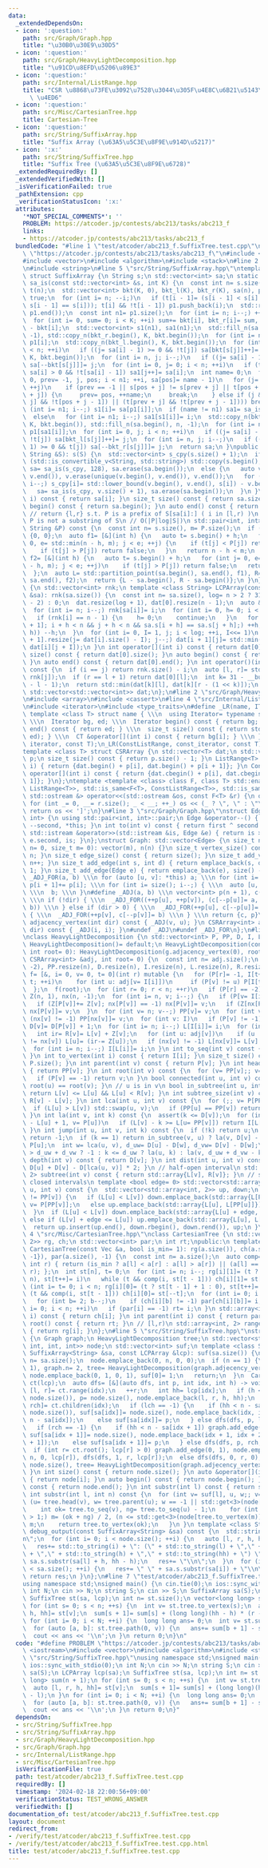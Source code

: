 ```yaml
---
data:
  _extendedDependsOn:
  - icon: ':question:'
    path: src/Graph/Graph.hpp
    title: "\u30B0\u30E9\u30D5"
  - icon: ':question:'
    path: src/Graph/HeavyLightDecomposition.hpp
    title: "\u91CD\u8EFD\u5206\u89E3"
  - icon: ':question:'
    path: src/Internal/ListRange.hpp
    title: "CSR \u8868\u73FE\u3092\u7528\u3044\u305F\u4E8C\u6B21\u5143\u914D\u5217\
      \ \u4ED6"
  - icon: ':question:'
    path: src/Misc/CartesianTree.hpp
    title: Cartesian-Tree
  - icon: ':question:'
    path: src/String/SuffixArray.hpp
    title: "Suffix Array (\u63A5\u5C3E\u8F9E\u914D\u5217)"
  - icon: ':x:'
    path: src/String/SuffixTree.hpp
    title: "Suffix Tree (\u63A5\u5C3E\u8F9E\u6728)"
  _extendedRequiredBy: []
  _extendedVerifiedWith: []
  _isVerificationFailed: true
  _pathExtension: cpp
  _verificationStatusIcon: ':x:'
  attributes:
    '*NOT_SPECIAL_COMMENTS*': ''
    PROBLEM: https://atcoder.jp/contests/abc213/tasks/abc213_f
    links:
    - https://atcoder.jp/contests/abc213/tasks/abc213_f
  bundledCode: "#line 1 \"test/atcoder/abc213_f.SuffixTree.test.cpp\"\n#define PROBLEM\
    \ \"https://atcoder.jp/contests/abc213/tasks/abc213_f\"\n#include <iostream>\n\
    #include <vector>\n#include <algorithm>\n#include <stack>\n#line 2 \"src/String/SuffixArray.hpp\"\
    \n#include <string>\n#line 5 \"src/String/SuffixArray.hpp\"\ntemplate <class String>\
    \ struct SuffixArray {\n String s;\n std::vector<int> sa;\n static inline std::vector<int>\
    \ sa_is(const std::vector<int> &s, int K) {\n  const int n= s.size();\n  std::vector<char>\
    \ t(n);\n  std::vector<int> bkt(K, 0), bkt_l(K), bkt_r(K), sa(n), p1;\n  t.back()=\
    \ true;\n  for (int i= n; --i;)\n   if (t[i - 1]= (s[i - 1] < s[i] || (t[i] &&\
    \ s[i - 1] == s[i])); t[i] && !t[i - 1]) p1.push_back(i);\n  std::reverse(p1.begin(),\
    \ p1.end());\n  const int n1= p1.size();\n  for (int i= n; i--;) ++bkt[s[i]];\n\
    \  for (int i= 0, sum= 0; i < K; ++i) sum+= bkt[i], bkt_r[i]= sum, bkt_l[i]= sum\
    \ - bkt[i];\n  std::vector<int> s1(n1), sa1(n1);\n  std::fill_n(sa.begin(), n,\
    \ -1), std::copy_n(bkt_r.begin(), K, bkt.begin());\n  for (int i= n1; i--;) sa[--bkt[s[p1[i]]]]=\
    \ p1[i];\n  std::copy_n(bkt_l.begin(), K, bkt.begin());\n  for (int i= 0, j; i\
    \ < n; ++i)\n   if ((j= sa[i] - 1) >= 0 && !t[j]) sa[bkt[s[j]]++]= j;\n  std::copy_n(bkt_r.begin(),\
    \ K, bkt.begin());\n  for (int i= n, j; i--;)\n   if ((j= sa[i] - 1) >= 0 && t[j])\
    \ sa[--bkt[s[j]]]= j;\n  for (int i= 0, j= 0; i < n; ++i)\n   if (t[sa[i]] &&\
    \ sa[i] > 0 && !t[sa[i] - 1]) sa1[j++]= sa[i];\n  int name= 0;\n  for (int i=\
    \ 0, prev= -1, j, pos; i < n1; ++i, sa[pos]= name - 1)\n   for (j= 0, pos= sa1[i];;\
    \ ++j)\n    if (prev == -1 || s[pos + j] != s[prev + j] || t[pos + j] != t[prev\
    \ + j]) {\n     prev= pos, ++name;\n     break;\n    } else if (j && ((t[pos +\
    \ j] && !t[pos + j - 1]) || (t[prev + j] && !t[prev + j - 1]))) break;\n  for\
    \ (int i= n1; i--;) s1[i]= sa[p1[i]];\n  if (name != n1) sa1= sa_is(s1, name);\n\
    \  else\n   for (int i= n1; i--;) sa1[s1[i]]= i;\n  std::copy_n(bkt_r.begin(),\
    \ K, bkt.begin()), std::fill_n(sa.begin(), n, -1);\n  for (int i= n1; i--;) sa[--bkt[s[p1[sa1[i]]]]]=\
    \ p1[sa1[i]];\n  for (int i= 0, j; i < n; ++i)\n   if ((j= sa[i] - 1) >= 0 &&\
    \ !t[j]) sa[bkt_l[s[j]]++]= j;\n  for (int i= n, j; i--;)\n   if ((j= sa[i] -\
    \ 1) >= 0 && t[j]) sa[--bkt_r[s[j]]]= j;\n  return sa;\n }\npublic:\n SuffixArray(const\
    \ String &S): s(S) {\n  std::vector<int> s_cpy(s.size() + 1);\n  if constexpr\
    \ (std::is_convertible_v<String, std::string>) std::copy(s.begin(), s.end(), s_cpy.begin()),\
    \ sa= sa_is(s_cpy, 128), sa.erase(sa.begin());\n  else {\n   auto v= s;\n   sort(v.begin(),\
    \ v.end()), v.erase(unique(v.begin(), v.end()), v.end());\n   for (int i= s.size();\
    \ i--;) s_cpy[i]= std::lower_bound(v.begin(), v.end(), s[i]) - v.begin() + 1;\n\
    \   sa= sa_is(s_cpy, v.size() + 1), sa.erase(sa.begin());\n  }\n }\n int operator[](int\
    \ i) const { return sa[i]; }\n size_t size() const { return sa.size(); }\n auto\
    \ begin() const { return sa.begin(); }\n auto end() const { return sa.end(); }\n\
    \ // return {l,r} s.t. P is a prefix of S[sa[i]:] ( i in [l,r) )\n // l == r if\
    \ P is not a substring of S\n // O(|P|log|S|)\n std::pair<int, int> pattern_matching(const\
    \ String &P) const {\n  const int n= s.size(), m= P.size();\n  if (n < m) return\
    \ {0, 0};\n  auto f1= [&](int h) {\n   auto t= s.begin() + h;\n   for (int j=\
    \ 0, e= std::min(n - h, m); j < e; ++j) {\n    if (t[j] < P[j]) return true;\n\
    \    if (t[j] > P[j]) return false;\n   }\n   return n - h < m;\n  };\n  auto\
    \ f2= [&](int h) {\n   auto t= s.begin() + h;\n   for (int j= 0, e= std::min(n\
    \ - h, m); j < e; ++j)\n    if (t[j] > P[j]) return false;\n   return true;\n\
    \  };\n  auto L= std::partition_point(sa.begin(), sa.end(), f1), R= std::partition_point(L,\
    \ sa.end(), f2);\n  return {L - sa.begin(), R - sa.begin()};\n }\n};\nstruct LCPArray\
    \ {\n std::vector<int> rnk;\n template <class String> LCPArray(const SuffixArray<String>\
    \ &sa): rnk(sa.size()) {\n  const int n= sa.size(), log= n > 2 ? 31 - __builtin_clz(n\
    \ - 2) : 0;\n  dat.resize(log + 1), dat[0].resize(n - 1);\n  auto &lcp= dat[0];\n\
    \  for (int i= n; i--;) rnk[sa[i]]= i;\n  for (int i= 0, h= 0; i < n; ++i) {\n\
    \   if (rnk[i] == n - 1) {\n    h= 0;\n    continue;\n   }\n   for (int j= sa[rnk[i]\
    \ + 1]; i + h < n && j + h < n && sa.s[i + h] == sa.s[j + h];) ++h;\n   if ((lcp[rnk[i]]=\
    \ h)) --h;\n  }\n  for (int i= 0, I= 1, j; i < log; ++i, I<<= 1)\n   for (dat[i\
    \ + 1].resize(j= dat[i].size() - I); j--;) dat[i + 1][j]= std::min(dat[i][j],\
    \ dat[i][j + I]);\n }\n int operator[](int i) const { return dat[0][i]; }\n size_t\
    \ size() const { return dat[0].size(); }\n auto begin() const { return dat[0].begin();\
    \ }\n auto end() const { return dat[0].end(); }\n int operator()(int i, int j)\
    \ const {\n  if (i == j) return rnk.size() - i;\n  auto [l, r]= std::minmax(rnk[i],\
    \ rnk[j]);\n  if (r == l + 1) return dat[0][l];\n  int k= 31 - __builtin_clz(r\
    \ - l - 1);\n  return std::min(dat[k][l], dat[k][r - (1 << k)]);\n }\nprivate:\n\
    \ std::vector<std::vector<int>> dat;\n};\n#line 2 \"src/Graph/HeavyLightDecomposition.hpp\"\
    \n#include <array>\n#include <cassert>\n#line 4 \"src/Internal/ListRange.hpp\"\
    \n#include <iterator>\n#include <type_traits>\n#define _LR(name, IT, CT) \\\n\
    \ template <class T> struct name { \\\n  using Iterator= typename std::vector<T>::IT;\
    \ \\\n  Iterator bg, ed; \\\n  Iterator begin() const { return bg; } \\\n  Iterator\
    \ end() const { return ed; } \\\n  size_t size() const { return std::distance(bg,\
    \ ed); } \\\n  CT &operator[](int i) const { return bg[i]; } \\\n }\n_LR(ListRange,\
    \ iterator, const T);\n_LR(ConstListRange, const_iterator, const T);\n#undef _LR\n\
    template <class T> struct CSRArray {\n std::vector<T> dat;\n std::vector<int>\
    \ p;\n size_t size() const { return p.size() - 1; }\n ListRange<T> operator[](int\
    \ i) { return {dat.begin() + p[i], dat.begin() + p[i + 1]}; }\n ConstListRange<T>\
    \ operator[](int i) const { return {dat.cbegin() + p[i], dat.cbegin() + p[i +\
    \ 1]}; }\n};\ntemplate <template <class> class F, class T> std::enable_if_t<std::disjunction_v<std::is_same<F<T>,\
    \ ListRange<T>>, std::is_same<F<T>, ConstListRange<T>>, std::is_same<F<T>, CSRArray<T>>>,\
    \ std::ostream &> operator<<(std::ostream &os, const F<T> &r) {\n os << '[';\n\
    \ for (int _= 0, __= r.size(); _ < __; ++_) os << (_ ? \", \" : \"\") << r[_];\n\
    \ return os << ']';\n}\n#line 3 \"src/Graph/Graph.hpp\"\nstruct Edge: std::pair<int,\
    \ int> {\n using std::pair<int, int>::pair;\n Edge &operator--() { return --first,\
    \ --second, *this; }\n int to(int v) const { return first ^ second ^ v; }\n friend\
    \ std::istream &operator>>(std::istream &is, Edge &e) { return is >> e.first >>\
    \ e.second, is; }\n};\nstruct Graph: std::vector<Edge> {\n size_t n;\n Graph(size_t\
    \ n= 0, size_t m= 0): vector(m), n(n) {}\n size_t vertex_size() const { return\
    \ n; }\n size_t edge_size() const { return size(); }\n size_t add_vertex() { return\
    \ n++; }\n size_t add_edge(int s, int d) { return emplace_back(s, d), size() -\
    \ 1; }\n size_t add_edge(Edge e) { return emplace_back(e), size() - 1; }\n#define\
    \ _ADJ_FOR(a, b) \\\n for (auto [u, v]: *this) a; \\\n for (int i= 0; i < n; ++i)\
    \ p[i + 1]+= p[i]; \\\n for (int i= size(); i--;) { \\\n  auto [u, v]= (*this)[i];\
    \ \\\n  b; \\\n }\n#define _ADJ(a, b) \\\n vector<int> p(n + 1), c(size() << !dir);\
    \ \\\n if (!dir) { \\\n  _ADJ_FOR((++p[u], ++p[v]), (c[--p[u]]= a, c[--p[v]]=\
    \ b)) \\\n } else if (dir > 0) { \\\n  _ADJ_FOR(++p[u], c[--p[u]]= a) \\\n } else\
    \ { \\\n  _ADJ_FOR(++p[v], c[--p[v]]= b) \\\n } \\\n return {c, p}\n CSRArray<int>\
    \ adjacency_vertex(int dir) const { _ADJ(v, u); }\n CSRArray<int> adjacency_edge(int\
    \ dir) const { _ADJ(i, i); }\n#undef _ADJ\n#undef _ADJ_FOR\n};\n#line 5 \"src/Graph/HeavyLightDecomposition.hpp\"\
    \nclass HeavyLightDecomposition {\n std::vector<int> P, PP, D, I, L, R;\npublic:\n\
    \ HeavyLightDecomposition()= default;\n HeavyLightDecomposition(const Graph &g,\
    \ int root= 0): HeavyLightDecomposition(g.adjacency_vertex(0), root) {}\n HeavyLightDecomposition(const\
    \ CSRArray<int> &adj, int root= 0) {\n  const int n= adj.size();\n  P.assign(n,\
    \ -2), PP.resize(n), D.resize(n), I.resize(n), L.resize(n), R.resize(n);\n  auto\
    \ f= [&, i= 0, v= 0, t= 0](int r) mutable {\n   for (P[r]= -1, I[t++]= r; i <\
    \ t; ++i)\n    for (int u: adj[v= I[i]])\n     if (P[v] != u) P[I[t++]= u]= v;\n\
    \  };\n  f(root);\n  for (int r= 0; r < n; ++r)\n   if (P[r] == -2) f(r);\n  std::vector<int>\
    \ Z(n, 1), nx(n, -1);\n  for (int i= n, v; i--;) {\n   if (P[v= I[i]] == -1) continue;\n\
    \   if (Z[P[v]]+= Z[v]; nx[P[v]] == -1) nx[P[v]]= v;\n   if (Z[nx[P[v]]] < Z[v])\
    \ nx[P[v]]= v;\n  }\n  for (int v= n; v--;) PP[v]= v;\n  for (int v: I)\n   if\
    \ (nx[v] != -1) PP[nx[v]]= v;\n  for (int v: I)\n   if (P[v] != -1) PP[v]= PP[PP[v]],\
    \ D[v]= D[P[v]] + 1;\n  for (int i= n; i--;) L[I[i]]= i;\n  for (int v: I) {\n\
    \   int ir= R[v]= L[v] + Z[v];\n   for (int u: adj[v])\n    if (u != P[v] && u\
    \ != nx[v]) L[u]= (ir-= Z[u]);\n   if (nx[v] != -1) L[nx[v]]= L[v] + 1;\n  }\n\
    \  for (int i= n; i--;) I[L[i]]= i;\n }\n int to_seq(int v) const { return L[v];\
    \ }\n int to_vertex(int i) const { return I[i]; }\n size_t size() const { return\
    \ P.size(); }\n int parent(int v) const { return P[v]; }\n int head(int v) const\
    \ { return PP[v]; }\n int root(int v) const {\n  for (v= PP[v];; v= PP[P[v]])\n\
    \   if (P[v] == -1) return v;\n }\n bool connected(int u, int v) const { return\
    \ root(u) == root(v); }\n // u is in v\n bool in_subtree(int u, int v) const {\
    \ return L[v] <= L[u] && L[u] < R[v]; }\n int subtree_size(int v) const { return\
    \ R[v] - L[v]; }\n int lca(int u, int v) const {\n  for (;; v= P[PP[v]]) {\n \
    \  if (L[u] > L[v]) std::swap(u, v);\n   if (PP[u] == PP[v]) return u;\n  }\n\
    \ }\n int la(int v, int k) const {\n  assert(k <= D[v]);\n  for (int u;; k-= L[v]\
    \ - L[u] + 1, v= P[u])\n   if (L[v] - k >= L[u= PP[v]]) return I[L[v] - k];\n\
    \ }\n int jump(int u, int v, int k) const {\n  if (!k) return u;\n  if (u == v)\
    \ return -1;\n  if (k == 1) return in_subtree(v, u) ? la(v, D[v] - D[u] - 1) :\
    \ P[u];\n  int w= lca(u, v), d_uw= D[u] - D[w], d_vw= D[v] - D[w];\n  return k\
    \ > d_uw + d_vw ? -1 : k <= d_uw ? la(u, k) : la(v, d_uw + d_vw - k);\n }\n int\
    \ depth(int v) const { return D[v]; }\n int dist(int u, int v) const { return\
    \ D[u] + D[v] - D[lca(u, v)] * 2; }\n // half-open interval\n std::array<int,\
    \ 2> subtree(int v) const { return std::array{L[v], R[v]}; }\n // sequence of\
    \ closed intervals\n template <bool edge= 0> std::vector<std::array<int, 2>> path(int\
    \ u, int v) const {\n  std::vector<std::array<int, 2>> up, down;\n  while (PP[u]\
    \ != PP[v]) {\n   if (L[u] < L[v]) down.emplace_back(std::array{L[PP[v]], L[v]}),\
    \ v= P[PP[v]];\n   else up.emplace_back(std::array{L[u], L[PP[u]]}), u= P[PP[u]];\n\
    \  }\n  if (L[u] < L[v]) down.emplace_back(std::array{L[u] + edge, L[v]});\n \
    \ else if (L[v] + edge <= L[u]) up.emplace_back(std::array{L[u], L[v] + edge});\n\
    \  return up.insert(up.end(), down.rbegin(), down.rend()), up;\n }\n};\n#line\
    \ 4 \"src/Misc/CartesianTree.hpp\"\nclass CartesianTree {\n std::vector<std::array<int,\
    \ 2>> rg, ch;\n std::vector<int> par;\n int rt;\npublic:\n template <class Vec>\
    \ CartesianTree(const Vec &a, bool is_min= 1): rg(a.size()), ch(a.size(), std::array{-1,\
    \ -1}), par(a.size(), -1) {\n  const int n= a.size();\n  auto comp= [&](int l,\
    \ int r) { return (is_min ? a[l] < a[r] : a[l] > a[r]) || (a[l] == a[r] && l <\
    \ r); };\n  int st[n], t= 0;\n  for (int i= n; i--; rg[i][1]= (t ? st[t - 1] :\
    \ n), st[t++]= i)\n   while (t && comp(i, st[t - 1])) ch[i][1]= st[--t];\n  for\
    \ (int i= t= 0; i < n; rg[i][0]= (t ? st[t - 1] + 1 : 0), st[t++]= i++)\n   while\
    \ (t && comp(i, st[t - 1])) ch[i][0]= st[--t];\n  for (int i= 0; i < n; ++i)\n\
    \   for (int b= 2; b--;)\n    if (ch[i][b] != -1) par[ch[i][b]]= i;\n  for (int\
    \ i= 0; i < n; ++i)\n   if (par[i] == -1) rt= i;\n }\n std::array<int, 2> children(int\
    \ i) const { return ch[i]; }\n int parent(int i) const { return par[i]; }\n int\
    \ root() const { return rt; }\n // [l,r)\n std::array<int, 2> range(int i) const\
    \ { return rg[i]; }\n};\n#line 5 \"src/String/SuffixTree.hpp\"\nstruct SuffixTree\
    \ {\n Graph graph;\n HeavyLightDecomposition tree;\n std::vector<std::tuple<int,\
    \ int, int, int>> node;\n std::vector<int> suf;\n template <class String> SuffixTree(const\
    \ SuffixArray<String> &sa, const LCPArray &lcp): suf(sa.size()) {\n  const int\
    \ n= sa.size();\n  node.emplace_back(0, n, 0, 0);\n  if (n == 1) {\n   graph.add_edge(0,\
    \ 1), graph.n= 2, tree= HeavyLightDecomposition(graph.adjecency_vertex(1), 0),\
    \ node.emplace_back(0, 1, 0, 1), suf[0]= 1;\n   return;\n  }\n  CartesianTree\
    \ ct(lcp);\n  auto dfs= [&](auto dfs, int p, int idx, int h) -> void {\n   auto\
    \ [l, r]= ct.range(idx);\n   ++r;\n   int hh= lcp[idx];\n   if (h < hh) graph.add_edge(p,\
    \ node.size()), p= node.size(), node.emplace_back(l, r, h, hh);\n   auto [lch,\
    \ rch]= ct.children(idx);\n   if (lch == -1) {\n    if (hh < n - sa[idx]) graph.add_edge(p,\
    \ node.size()), suf[sa[idx]]= node.size(), node.emplace_back(idx, idx + 1, hh,\
    \ n - sa[idx]);\n    else suf[sa[idx]]= p;\n   } else dfs(dfs, p, lch, hh);\n\
    \   if (rch == -1) {\n    if (hh < n - sa[idx + 1]) graph.add_edge(p, node.size()),\
    \ suf[sa[idx + 1]]= node.size(), node.emplace_back(idx + 1, idx + 2, hh, n - sa[idx\
    \ + 1]);\n    else suf[sa[idx + 1]]= p;\n   } else dfs(dfs, p, rch, hh);\n  };\n\
    \  if (int r= ct.root(); lcp[r] > 0) graph.add_edge(0, 1), node.emplace_back(0,\
    \ n, 0, lcp[r]), dfs(dfs, 1, r, lcp[r]);\n  else dfs(dfs, 0, r, 0);\n  graph.n=\
    \ node.size(), tree= HeavyLightDecomposition(graph.adjecency_vertex(1), 0);\n\
    \ }\n int size() const { return node.size(); }\n auto &operator[](int i) const\
    \ { return node[i]; }\n auto begin() const { return node.begin(); }\n auto end()\
    \ const { return node.end(); }\n int substr(int l) const { return suf[l]; }\n\
    \ int substr(int l, int n) const {\n  for (int v= suf[l], u, w;; v= w)\n   if\
    \ (u= tree.head(v), w= tree.parent(u); w == -1 || std::get<3>(node[w]) < n) {\n\
    \    int ok= tree.to_seq(v), ng= tree.to_seq(u) - 1;\n    for (int m; ok - ng\
    \ > 1;) m= (ok + ng) / 2, (n <= std::get<3>(node[tree.to_vertex(m)]) ? ok : ng)=\
    \ m;\n    return tree.to_vertex(ok);\n   }\n }\n template <class String> std::string\
    \ debug_output(const SuffixArray<String> &sa) const {\n  std::string res= \"\\\
    n\";\n  for (int i= 0; i < node.size(); ++i) {\n   auto [l, r, h, hh]= node[i];\n\
    \   res+= std::to_string(i) + \": (\" + std::to_string(l) + \",\" + std::to_string(r)\
    \ + \",\" + std::to_string(h) + \",\" + std::to_string(hh) + \") \";\n   res+=\
    \ sa.s.substr(sa[l] + h, hh - h);\n   res+= \"\\n\";\n  }\n  for (int i= 0; i\
    \ < sa.size(); ++i) {\n   res+= \" \" + sa.s.substr(sa[i]) + \"\\n\";\n  }\n \
    \ return res;\n }\n};\n#line 7 \"test/atcoder/abc213_f.SuffixTree.test.cpp\"\n\
    using namespace std;\nsigned main() {\n cin.tie(0);\n ios::sync_with_stdio(0);\n\
    \ int N;\n cin >> N;\n string S;\n cin >> S;\n SuffixArray sa(S);\n LCPArray lcp(sa);\n\
    \ SuffixTree st(sa, lcp);\n int n= st.size();\n vector<long long> sum(n + 1);\n\
    \ for (int s= 0; s < n; ++s) {\n  int v= st.tree.to_vertex(s);\n  auto [l, r,\
    \ h, hh]= st[v];\n  sum[s + 1]= sum[s] + (long long)(hh - h) * (r - l);\n }\n\
    \ for (int i= 0; i < N; ++i) {\n  long long ans= 0;\n  int v= st.substr(i);\n\
    \  for (auto [a, b]: st.tree.path(0, v)) {\n   ans+= sum[b + 1] - sum[a];\n  }\n\
    \  cout << ans << '\\n';\n }\n return 0;\n}\n"
  code: "#define PROBLEM \"https://atcoder.jp/contests/abc213/tasks/abc213_f\"\n#include\
    \ <iostream>\n#include <vector>\n#include <algorithm>\n#include <stack>\n#include\
    \ \"src/String/SuffixTree.hpp\"\nusing namespace std;\nsigned main() {\n cin.tie(0);\n\
    \ ios::sync_with_stdio(0);\n int N;\n cin >> N;\n string S;\n cin >> S;\n SuffixArray\
    \ sa(S);\n LCPArray lcp(sa);\n SuffixTree st(sa, lcp);\n int n= st.size();\n vector<long\
    \ long> sum(n + 1);\n for (int s= 0; s < n; ++s) {\n  int v= st.tree.to_vertex(s);\n\
    \  auto [l, r, h, hh]= st[v];\n  sum[s + 1]= sum[s] + (long long)(hh - h) * (r\
    \ - l);\n }\n for (int i= 0; i < N; ++i) {\n  long long ans= 0;\n  int v= st.substr(i);\n\
    \  for (auto [a, b]: st.tree.path(0, v)) {\n   ans+= sum[b + 1] - sum[a];\n  }\n\
    \  cout << ans << '\\n';\n }\n return 0;\n}"
  dependsOn:
  - src/String/SuffixTree.hpp
  - src/String/SuffixArray.hpp
  - src/Graph/HeavyLightDecomposition.hpp
  - src/Graph/Graph.hpp
  - src/Internal/ListRange.hpp
  - src/Misc/CartesianTree.hpp
  isVerificationFile: true
  path: test/atcoder/abc213_f.SuffixTree.test.cpp
  requiredBy: []
  timestamp: '2024-02-18 22:00:56+09:00'
  verificationStatus: TEST_WRONG_ANSWER
  verifiedWith: []
documentation_of: test/atcoder/abc213_f.SuffixTree.test.cpp
layout: document
redirect_from:
- /verify/test/atcoder/abc213_f.SuffixTree.test.cpp
- /verify/test/atcoder/abc213_f.SuffixTree.test.cpp.html
title: test/atcoder/abc213_f.SuffixTree.test.cpp
---
```

